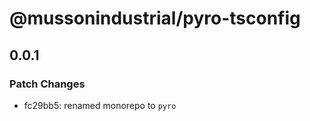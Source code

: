 # @mussonindustrial/pyro-tsconfig

## 0.0.1

### Patch Changes

-   fc29bb5: renamed monorepo to `pyro`
